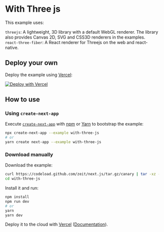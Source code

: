 # With Three js

This example uses:

`threejs`: A lightweight, 3D library with a default WebGL renderer. The library also provides Canvas 2D, SVG and CSS3D renderers in the examples.
`react-three-fiber`: A React renderer for Threejs on the web and react-native.

## Deploy your own

Deploy the example using [Vercel](https://vercel.com):

[![Deploy with Vercel](https://vercel.com/button)](https://vercel.com/import/project?template=https://github.com/zeit/next.js/tree/canary/examples/with-three-js)

## How to use

### Using `create-next-app`

Execute [`create-next-app`](https://github.com/zeit/next.js/tree/canary/packages/create-next-app) with [npm](https://docs.npmjs.com/cli/init) or [Yarn](https://yarnpkg.com/lang/en/docs/cli/create/) to bootstrap the example:

```bash
npx create-next-app --example with-three-js
# or
yarn create next-app --example with-three-js
```

### Download manually

Download the example:

```bash
curl https://codeload.github.com/zeit/next.js/tar.gz/canary | tar -xz --strip=2 next.js-canary/examples/with-three-js
cd with-three-js
```

Install it and run:

```bash
npm install
npm run dev
# or
yarn
yarn dev
```

Deploy it to the cloud with [Vercel](https://vercel.com/import?filter=next.js&utm_source=github&utm_medium=readme&utm_campaign=next-example) ([Documentation](https://nextjs.org/docs/deployment)).
